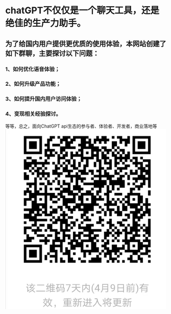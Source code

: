 # chatGPT不仅仅是一个聊天工具，还是绝佳的生产力助手。

## 为了给国内用户提供更优质的使用体验，本网站创建了如下群聊，主要探讨以下问题：

### 1、如何优化语音体验；

### 2、如何升级产品功能；

### 3、如何提升国内用户访问体验；

### 4、变现相关经验探讨。

等等，总之，面向ChatGPT api生态的参与者、体验者、开发者，商业落地等
<img src="https://github.com/chatFunny/runchat.fun/blob/main/wechat_group.jpg" width="745" alt="pipline"/> 
